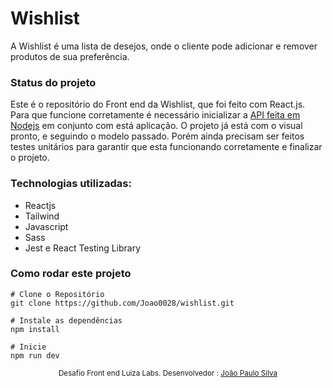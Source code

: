 # Wishlist
A Wishlist é uma lista de desejos, onde o cliente pode adicionar e remover produtos de sua preferência.


### Status do projeto

Este é o repositório do Front end da Wishlist, que foi feito com React.js. Para que funcione corretamente é necessário inicializar a <a href="">API feita em Nodejs</a> em conjunto com está aplicação.
O projeto já está com o visual pronto, e seguindo o modelo passado. Porém ainda precisam ser feitos testes unitários para garantir que esta funcionando corretamente e finalizar o projeto.

### Technologias utilizadas:
- Reactjs
- Tailwind
- Javascript
- Sass
- Jest e React Testing Library

### Como rodar este projeto

```
# Clone o Repositório
git clone https://github.com/Joao0028/wishlist.git
```

```
# Instale as dependências
npm install
```

```
# Inicie
npm run dev
```

<div align="center">
  <sub>Desafio Front end Luiza Labs. Desenvolvedor :
    <a href="https://github.com/Joao0028">João Paulo Silva</a>
  </sub>
</div>
